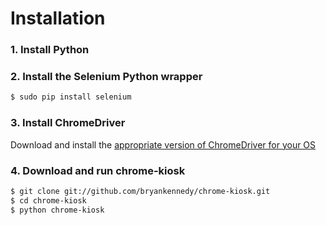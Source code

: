 # Installation
### 1. Install Python
### 2. Install the Selenium Python wrapper

```bash
$ sudo pip install selenium
```

### 3. Install ChromeDriver
Download and install the [appropriate version of ChromeDriver for your OS](http://code.google.com/p/chromedriver/downloads/list)

### 4. Download and run chrome-kiosk
```bash
$ git clone git://github.com/bryankennedy/chrome-kiosk.git
$ cd chrome-kiosk
$ python chrome-kiosk
```
